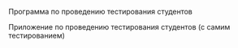 Программа по проведению тестирования студентов

Приложение по проведению тестирования студентов (с самим тестированием)
